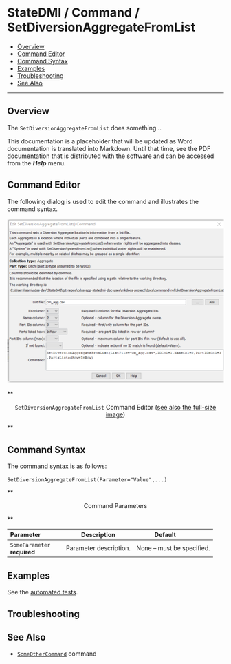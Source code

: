 # StateDMI / Command / SetDiversionAggregateFromList #

* [Overview](#overview)
* [Command Editor](#command-editor)
* [Command Syntax](#command-syntax)
* [Examples](#examples)
* [Troubleshooting](#troubleshooting)
* [See Also](#see-also)

-------------------------

## Overview ##

The `SetDiversionAggregateFromList` does something...

This documentation is a placeholder that will be updated as Word documentation is translated into Markdown.
Until that time, see the PDF documentation that is distributed with the software and can be accessed
from the ***Help*** menu.

## Command Editor ##

The following dialog is used to edit the command and illustrates the command syntax.

![SetDiversionAggregateFromList](SetDiversionAggregateFromList.png)

**<p style="text-align: center;">
`SetDiversionAggregateFromList` Command Editor (<a href="../SetDiversionAggregateFromList.png">see also the full-size image</a>)
</p>**

## Command Syntax ##

The command syntax is as follows:

```text
SetDiversionAggregateFromList(Parameter="Value",...)
```
**<p style="text-align: center;">
Command Parameters
</p>**

| **Parameter**&nbsp;&nbsp;&nbsp;&nbsp;&nbsp;&nbsp;&nbsp;&nbsp;&nbsp;&nbsp;&nbsp;&nbsp; | **Description** | **Default**&nbsp;&nbsp;&nbsp;&nbsp;&nbsp;&nbsp;&nbsp;&nbsp;&nbsp;&nbsp; |
| --------------|-----------------|----------------- |
|`SomeParameter`<br>**required**|Parameter description.|None – must be specified.|

## Examples ##

See the [automated tests](https://github.com/OpenWaterFoundation/cdss-app-statedmi-main/tree/master/test/regression/commands/SetDiversionAggregateFromList).

## Troubleshooting ##

## See Also ##

* [`SomeOtherCommand`](../SomeOtherCommand/SomeOtherCommand) command
